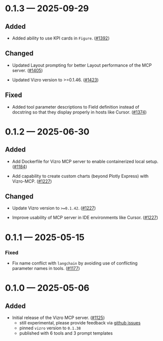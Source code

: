 <a id='changelog-0.1.3'></a>

# 0.1.3 — 2025-09-29

## Added

- Added ability to use KPI cards in `Figure`. ([#1392](https://github.com/mckinsey/vizro/pull/1392))

## Changed

- Updated Layout prompting for better Layout performance of the MCP server. ([#1405](https://github.com/mckinsey/vizro/pull/1405))

- Updated Vizro version to >=0.1.46. ([#1423](https://github.com/mckinsey/vizro/pull/1423))

## Fixed

- Added tool parameter descriptions to Field definition instead of docstring so that they display properly in hosts like Cursor. ([#1374](https://github.com/mckinsey/vizro/pull/1374)) <a id='changelog-0.1.2'></a>

# 0.1.2 — 2025-06-30

## Added

- Add Dockerfile for Vizro MCP server to enable containerized local setup. ([#1184](https://github.com/mckinsey/vizro/pull/1184))

- Add capability to create custom charts (beyond Plotly Express) with Vizro-MCP. ([#1227](https://github.com/mckinsey/vizro/pull/1227))

## Changed

- Update Vizro version to `>=0.1.42`. ([#1227](https://github.com/mckinsey/vizro/pull/1227))

- Improve usability of MCP server in IDE environments like Cursor. ([#1227](https://github.com/mckinsey/vizro/pull/1227))

<a id='changelog-0.1.1'></a>

# 0.1.1 — 2025-05-15

### Fixed

- Fix name conflict with `langchain` by avoiding use of conflicting parameter names in tools. ([#1177](https://github.com/mckinsey/vizro/pull/1177))

<a id='changelog-0.1.0'></a>

# 0.1.0 — 2025-05-06

## Added

- Initial release of the Vizro MCP server. ([#1125](https://github.com/mckinsey/vizro/pull/1125))
    - still experimental, please provide feedback via [github issues](https://github.com/mckinsey/vizro/issues)
    - pinned `vizro` version to `0.1.38`
    - published with 6 tools and 3 prompt templates

